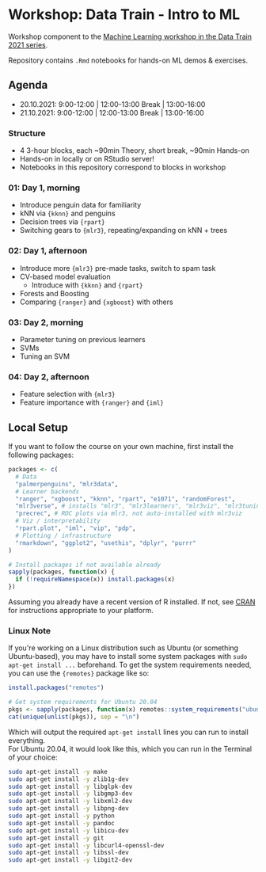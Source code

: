# Workshop: Data Train - Intro to ML

<!-- badges: start -->
<!-- badges: end -->

Workshop component to the [Machine Learning workshop in the Data Train
2021 series](https://www.uni-bremen.de/research-alliance/forschungsdaten/data-train/data-train-curriculum/data-scientist-track/ot-sc-ws-03-machine-learning).

Repository contains `.Rmd` notebooks for hands-on ML demos & exercises.

## Agenda

- 20.10.2021: 9:00-12:00 | 12:00-13:00 Break | 13:00-16:00  
- 21.10.2021: 9:00-12:00 | 12:00-13:00 Break | 13:00-16:00

### Structure

- 4 3-hour blocks, each ~90min Theory, short break, ~90min Hands-on
- Hands-on in locally or on RStudio server!
- Notebooks in this repository correspond to blocks in workshop

### 01: Day 1, morning

- Introduce penguin data for familiarity
- kNN via `{kknn}` and penguins
- Decision trees via `{rpart}`
- Switching gears to `{mlr3}`, repeating/expanding on kNN + trees

### 02: Day 1, afternoon

- Introduce more `{mlr3}` pre-made tasks, switch to spam task
- CV-based model evaluation
  - Introduce with `{kknn}` and `{rpart}`
- Forests and Boosting
- Comparing `{ranger}` and `{xgboost}` with others

### 03: Day 2, morning

- Parameter tuning on previous learners
- SVMs
- Tuning an SVM

### 04: Day 2, afternoon

- Feature selection with `{mlr3}`
- Feature importance with `{ranger}` and `{iml}`

## Local Setup

If you want to follow the course on your own machine, first install the following packages:

```r
packages <- c(
  # Data
  "palmerpenguins", "mlr3data",
  # Learner backends
  "ranger", "xgboost", "kknn", "rpart", "e1071", "randomForest",
  "mlr3verse", # installs "mlr3", "mlr3learners", "mlr3viz", "mlr3tuning" ...
  "precrec", # ROC plots via mlr3, not auto-installed with mlr3viz
  # Viz / interpretability
  "rpart.plot", "iml", "vip", "pdp",
  # Plotting / infrastructure
  "rmarkdown", "ggplot2", "usethis", "dplyr", "purrr"
)

# Install packages if not available already
sapply(packages, function(x) {
  if (!requireNamespace(x)) install.packages(x)
})
```

Assuming you already have a recent version of R installed. If not, see [CRAN](https://cran.r-project.org/)
for instructions appropriate to your platform.

### Linux Note

If you're working on a Linux distribution such as Ubuntu (or something Ubuntu-based),
you may have to install some system packages with `sudo apt-get install ...` beforehand.
To get the system requirements needed, you can use the `{remotes}` package like so:

```r
install.packages("remotes")

# Get system requirements for Ubuntu 20.04
pkgs <- sapply(packages, function(x) remotes::system_requirements("ubuntu-20.04", package = x))
cat(unique(unlist(pkgs)), sep = "\n")
```

Which will output the required `apt-get install` lines you can run to install everything.  
For Ubuntu 20.04, it would look like this, which you can run in the Terminal of your choice:

```sh
sudo apt-get install -y make
sudo apt-get install -y zlib1g-dev
sudo apt-get install -y libglpk-dev
sudo apt-get install -y libgmp3-dev
sudo apt-get install -y libxml2-dev
sudo apt-get install -y libpng-dev
sudo apt-get install -y python
sudo apt-get install -y pandoc
sudo apt-get install -y libicu-dev
sudo apt-get install -y git
sudo apt-get install -y libcurl4-openssl-dev
sudo apt-get install -y libssl-dev
sudo apt-get install -y libgit2-dev
```

